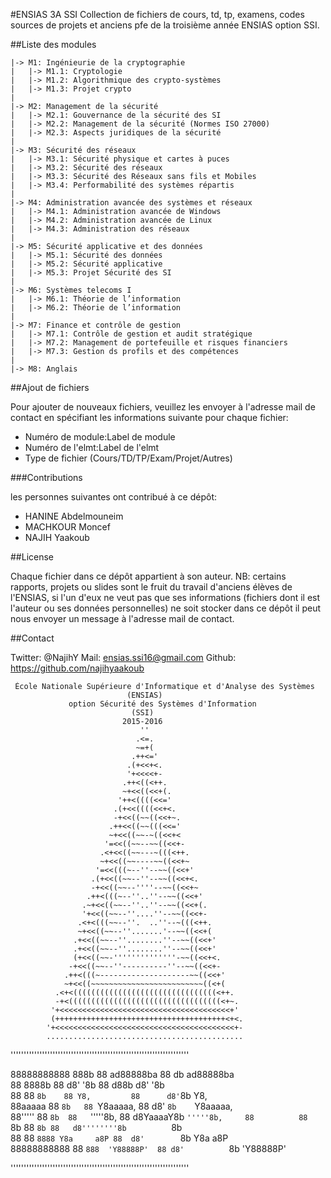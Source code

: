 #ENSIAS 3A SSI
Collection de fichiers de cours, td, tp, examens, codes sources de projets et anciens pfe de la troisième année ENSIAS option SSI.

##Liste des modules

	|-> M1: Ingénieurie de la cryptographie
	|	|-> M1.1: Cryptologie
	|	|-> M1.2: Algorithmique des crypto-systèmes
	|	|-> M1.3: Projet crypto
	|
	|-> M2: Management de la sécurité
	|	|-> M2.1: Gouvernance de la sécurité des SI
	|	|-> M2.2: Management de la sécurité (Normes ISO 27000)
	|	|-> M2.3: Aspects juridiques de la sécurité
	|
	|-> M3: Sécurité des réseaux
	|	|-> M3.1: Sécurité physique et cartes à puces
	|	|-> M3.2: Sécurité des réseaux
	|	|-> M3.3: Sécurité des Réseaux sans fils et Mobiles
	|	|-> M3.4: Performabilité des systèmes répartis
	|
	|-> M4: Administration avancée des systèmes et réseaux
	|	|-> M4.1: Administration avancée de Windows
	|	|-> M4.2: Administration avancée de Linux
	|	|-> M4.3: Administration des réseaux
	|
	|-> M5: Sécurité applicative et des données
	|	|-> M5.1: Sécurité des données
	|	|-> M5.2: Sécurité applicative
	|	|-> M5.3: Projet Sécurité des SI
	|
	|-> M6: Systèmes telecoms I
	|	|-> M6.1: Théorie de l’information
	|	|-> M6.2: Théorie de l’information
	|
	|-> M7: Finance et contrôle de gestion
	|	|-> M7.1: Contrôle de gestion et audit stratégique
	|	|-> M7.2: Management de portefeuille et risques financiers
	|	|-> M7.3: Gestion ds profils et des compétences
	|
	|-> M8: Anglais

##Ajout de fichiers

Pour ajouter de nouveaux fichiers, veuillez les envoyer à l'adresse mail de contact en spécifiant les informations suivante pour chaque fichier:
* Numéro de module:Label de module
* Numéro de l'elmt:Label de l'elmt
* Type de fichier (Cours/TD/TP/Exam/Projet/Autres)

###Contributions

les personnes suivantes ont contribué à ce dépôt:
* HANINE Abdelmouneim
* MACHKOUR Moncef
* NAJIH Yaakoub

##License

Chaque fichier dans ce dépôt appartient à son auteur. 
NB: certains rapports, projets ou slides sont le fruit du travail d'anciens élèves de l'ENSIAS, si l'un d'eux ne veut pas que ses informations (fichiers dont il est l'auteur ou ses données personnelles) ne soit stocker dans ce dépôt il peut nous envoyer un message à l'adresse mail de contact. 

##Contact

Twitter: @NajihY
Mail: ensias.ssi16@gmail.com
Github: https://github.com/najihyaakoub


     École Nationale Supérieure d'Informatique et d'Analyse des Systèmes
                              (ENSIAS)
                 option Sécurité des Systèmes d'Information
                               (SSI)
                             2015-2016                                                                     
                                 ''                                     
                                .<=.                                    
                                ~=+(                                    
                               .++<='                                   
                              .(+<<+<.                                  
                              '+<<<<+-                                  
                             .++<((<++.                                 
                             ~+<<((<<+(.                                
                            '++<((((<<='                                
                           .(+<<((((<<+<.                               
                           -+<<((~~((<<+~.                              
                          .++<<((~~(((<<='                              
                          ~+<<((~~-~((<<+<                              
                         '=<<((~~--~~((<<+-                             
                        .<+<<((~~---~(((<++.                            
                        ~+<<((~~----~~((<<+~                            
                       '=<<(((~--''--~~((<<+'                           
                      .(+<<((~~--''--~~((<<+<.                          
                      -+<<((~~--''''--~~((<<+~                          
                     .++<(((~--''..''--~~((<<+'                         
                    .~+<<((~~--''..''--~~((<<+(.                        
                    '+<<((~~--''....''--~~((<<+-                        
                   .<+<(((~~--''.  ..''--~(((<++.                       
                   ~+<<((~~--''.......'--~~((<<+(                       
                  .+<<((~~--''........''--~~((<<+'                      
                  .+<<((~~--''........''--~~((<<+'                      
                  (+<<((~~-''''''''''''''-~~((<<+<.                     
                 -+<<((~~--''----------''--~~((<<+-                     
                .++<(((~--------------------~~((<<+'                    
                ~+<<((~~~~~~~~~~~~~~~~~~~~~~~~~((<+(                    
              .<+<((((((((((((((((((((((((((((((((<++.                  
              -+<((((((((((((((((((((((((((((((((((<+~.                 
             '+<<<<<<<<<<<<<<<<<<<<<<<<<<<<<<<<<<<<<<+'                 
             (++++++++++++++++++++++++++++++++++++++<+<.                
            '+<<<<<<<<<<<<<<<<<<<<<<<<<<<<<<<<<<<<<<<<+-                
            ............................................                                                                                        
 ''''''''''''''''''''''''''''''''''''''''''''''''''''''''''''''''''''   
                                                                        
 88888888888 888b      88  ad88888ba  88        db        ad88888ba     
 88          8888b     88 d8'     '8b 88       d88b      d8'     '8b    
 88          88 `8b    88 Y8,         88      d8'`8b     Y8,            
 88aaaaa     88  `8b   88 `Y8aaaaa,   88     d8'  `8b    `Y8aaaaa,      
 88'''''     88   `8b  88   `'''''8b, 88    d8YaaaaY8b     `'''''8b,    
 88          88    `8b 88         `8b 88   d8''''''''8b          `8b    
 88          88     `8888 Y8a     a8P 88  d8'        `8b Y8a     a8P    
 88888888888 88      `888  'Y88888P'  88 d8'          `8b 'Y88888P'     
                                                                        
 ''''''''''''''''''''''''''''''''''''''''''''''''''''''''''''''''''''    